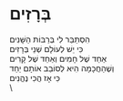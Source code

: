 # בְּרָזִים

הִסְתַּבֵּר לִי בְּרַבּוֹת הַשָּׁנִים\
כִּי יֵשׁ לְעוֹלָם שְׁנֵי בְּרָזִים\
אַחֵד שֶׁל חָמִים וְאַחֵד שֶׁל קָרִים\
וְשֶׁהַחֲכָמָה הִיא לְסוֹבֵב אוֹתָם יַחַד\
כִּי אָז הֲכִי נֶהֱנִים\
\